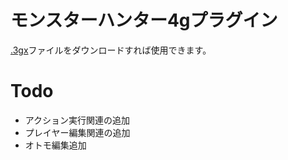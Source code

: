 # モンスターハンター4gプラグイン

<a href='/MonsterHunter4G-Plugin.3gx'>.3gx</a>ファイルをダウンロードすれば使用できます。

# Todo
- アクション実行関連の追加
- プレイヤー編集関連の追加
- オトモ編集追加